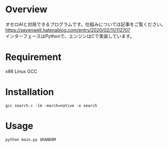 # Overview
オセロAIと対局できるプログラムです。仕組みについては記事をご覧ください。  
https://sevenwell.hatenablog.com/entry/2020/02/11/112707  
インターフェースはPythonで、エンジンはCで実装しています。

# Requirement
x86 Linux GCC  

# Installation
`gcc search.c -lm -march=native -o search`

# Usage
`python main.py $RANDOM`
